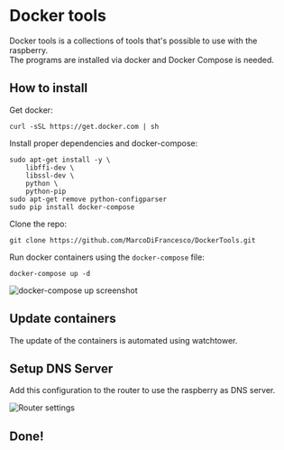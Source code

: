 # Docker tools

Docker tools is a collections of tools that's possible to use with the raspberry.  
The programs are installed via docker and Docker Compose is needed.

## How to install

Get docker:

```
curl -sSL https://get.docker.com | sh
```

Install proper dependencies and docker-compose:

```
sudo apt-get install -y \
	libffi-dev \
	libssl-dev \
	python \
	python-pip
sudo apt-get remove python-configparser
sudo pip install docker-compose
```

Clone the repo:

```
git clone https://github.com/MarcoDiFrancesco/DockerTools.git
```

Run docker containers using the `docker-compose` file:

```
docker-compose up -d
```

![docker-compose up screenshot](https://i.imgur.com/6w6EI0e.png)

## Update containers

The update of the containers is automated using watchtower.

## Setup DNS Server

Add this configuration to the router to use the raspberry as DNS server.

![Router settings](https://i.imgur.com/Cxgbm3t.png)

## Done!
